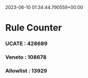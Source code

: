 2023-06-10 01:34:44.790559+00:00
# Rule Counter 
 ### UCATE : 428689

 ### Veneto : 108678

 ### Allowlist : 13929